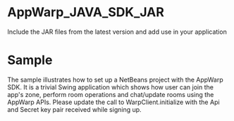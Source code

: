 AppWarp_JAVA_SDK_JAR
====================

Include the JAR files from the latest version and add use in your application

Sample
========
The sample illustrates how to set up a NetBeans project with the AppWarp SDK. It is a trivial Swing application which shows how user can join the app's zone, perform room operations
and chat/update rooms using the AppWarp APIs.
Please update the call to WarpClient.initialize with the Api and Secret key pair received while signing up.